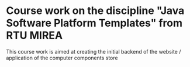# Course work on the discipline "Java Software Platform Templates" from RTU MIREA

This course work is aimed at creating the initial backend of the website / application of the computer components store